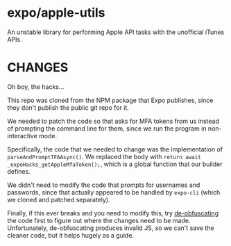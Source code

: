 # expo/apple-utils

An unstable library for performing Apple API tasks with the unofficial iTunes APIs.

# CHANGES

Oh boy, the hacks...

This repo was cloned from the NPM package that Expo publishes, since they don't publish the public git repo for it.

We needed to patch the code so that asks for MFA tokens from us instead of prompting the command line for them, since we run the program in non-interactive mode.

Specifically, the code that we needed to change was the implementation of `parseAndPromptTFAAsync()`. We replaced the body with `return await _expoHacks_getAppleMfaToken();`, which is a global function that our builder defines.

We didn't need to modify the code that prompts for usernames and passwords, since that actually appeared to be handled by `expo-cli` (which we cloned and patched separately).

Finally, if this ever breaks and you need to modify this, try [de-obfuscating](https://lelinhtinh.github.io/de4js/) the code first to figure out where the changes need to be made. Unfortunately, de-obfuscating produces invalid JS, so we can't save the cleaner code, but it helps hugely as a guide.
